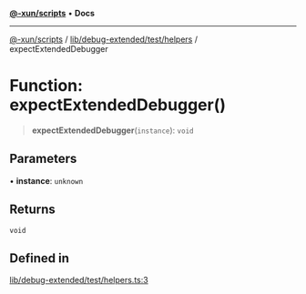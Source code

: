 [**@-xun/scripts**](../../../../../README.md) • **Docs**

***

[@-xun/scripts](../../../../../README.md) / [lib/debug-extended/test/helpers](../README.md) / expectExtendedDebugger

# Function: expectExtendedDebugger()

> **expectExtendedDebugger**(`instance`): `void`

## Parameters

• **instance**: `unknown`

## Returns

`void`

## Defined in

[lib/debug-extended/test/helpers.ts:3](https://github.com/Xunnamius/xscripts/blob/57333eb95500d47b37fb5be30901f27ce55d7211/lib/debug-extended/test/helpers.ts#L3)
